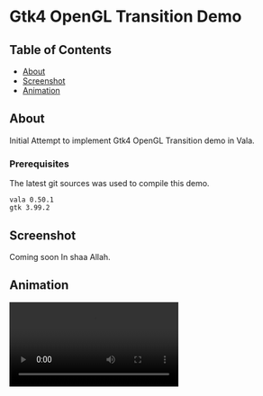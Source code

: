 # Gtk4 OpenGL Transition Demo

## Table of Contents

- [About](#about)
- [Screenshot](#screenshot)
- [Animation](#animation)

## About <a name = "about"></a>

Initial Attempt to implement Gtk4 OpenGL Transition demo in Vala.

### Prerequisites

The latest git sources was used to compile this demo.

```
vala 0.50.1
gtk 3.99.2
```

## Screenshot <a name = "screenshot"></a>

Coming soon In shaa Allah.

## Animation <a name = "animation"></a>

![Animation](https://github.com/aeldemery/gtk4_opengl_transition/blob/master/cast.webm)
